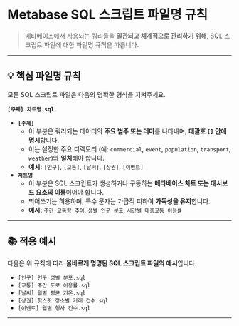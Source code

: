 # Metabase SQL 스크립트 파일명 규칙 

> 메타베이스에서 사용되는 쿼리들을 **일관되고 체계적으로 관리하기 위해**, SQL 스크립트 파일에 대한 파일명 규칙을 따릅니다. 

---

## 💡 핵심 파일명 규칙

모든 SQL 스크립트 파일은 다음의 명확한 형식을 지켜주세요.

**`[주제] 차트명.sql`**

* **`[주제]`** 
    * 이 부분은 쿼리되는 데이터의 **주요 범주 또는 테마**를 나타내며, **대괄호 `[]` 안에 명시**합니다.
    * 이는 설정한 주요 디렉토리 (예: `commercial`, `event`, `population`, `transport`, `weather`)와 **일치**해야 합니다.
    * **예시:** `[인구]`, `[교통]`, `[날씨]`, `[상권]`, `[이벤트]`
* **`차트명`** 
    * 이 부분은 SQL 스크립트가 생성하거나 구동하는 **메타베이스 차트 또는 대시보드 요소의 이름**이어야 합니다.
    * 띄어쓰기는 허용하며, 특수 문자는 가급적 피하여 **가독성을 유지**합니다.
    * **예시:** `주간 교통량 추이`, `성별 인구 분포`, `시간별 대중교통 이용률`

---

## 📚 적용 예시

다음은 위 규칙에 따라 **올바르게 명명된 SQL 스크립트 파일의 예시**입니다. 

* `[인구] 인구 성별 분포.sql`
* `[교통] 주간 도로 이용률.sql`
* `[날씨] 월별 평균 기온.sql`
* `[상권] 핫스팟 장소별 거래 건수.sql`
* `[이벤트] 월별 행사 건수.sql`

---